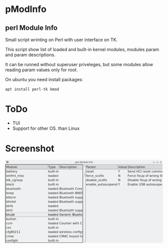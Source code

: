 # pModInfo
## perl Module Info

Small script wrinting on Perl with user interface on TK.

This script show list of loaded and built-in kernel modules, modules param and param descriptions.

It can be runned without superuser priveleges, but some modules allow reading param values only for root.


On ubuntu you need install packages:

```
apt install perl-tk kmod
```

# ToDo

* TUI
* Support for other OS. than Linux


# Screenshot
![Screenshot](./screenshot.png)